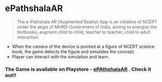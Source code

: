# ePathshalaAR
>The e-Pathshala AR (Augmented Reality) App is an initiative of NCERT under the aegis of MHRD-Government of India, aiming to energise the textbooks, augment child to child, teacher to teacher, child to adult interaction.

* When the camera of the device is pointed at a figure of NCERT science book, the game detects the figure and simulates the concept.
* Player can interact with the simulation and learn.

### The Game is available on Playstore - [ePAthshalaAR](https://play.google.com/store/apps/details?id=nic.ncert.ciet.epathshalaar) . Check it out!!
